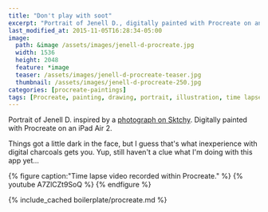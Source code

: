 ```yaml
---
title: "Don't play with soot"
excerpt: "Portrait of Jenell D., digitally painted with Procreate on an iPad."
last_modified_at: 2015-11-05T16:28:34-05:00
image: 
  path: &image /assets/images/jenell-d-procreate.jpg
  width: 1536
  height: 2048
  feature: *image
  teaser: /assets/images/jenell-d-procreate-teaser.jpg
  thumbnail: /assets/images/jenell-d-procreate-250.jpg
categories: [procreate-paintings]
tags: [Procreate, painting, drawing, portrait, illustration, time lapse, Sktchy, black and white]
---
```


Portrait of Jenell D. inspired by a [photograph on Sktchy](http://sktchy.com/7i99Kc ). Digitally painted with Procreate on an iPad Air 2. 

Things got a little dark in the face, but I guess that's what inexperience with digital charcoals gets you. Yup, still haven't a clue what I'm doing with this app yet...

{% figure caption:"Time lapse video recorded within Procreate." %}
{% youtube A7ZlCZt9SoQ %}
{% endfigure %}

{% include_cached boilerplate/procreate.md %}
